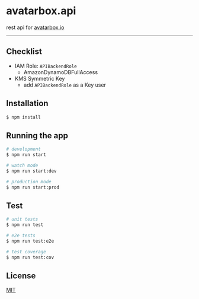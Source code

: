 # avatarbox.api

rest api for [avatarbox.io](https://avatarbox.io)

---

## Checklist

- IAM Role: `APIBackendRole`
  - AmazonDynamoDBFullAccess
- KMS Symmetric Key
  - add `APIBackendRole` as a Key user

## Installation

```bash
$ npm install
```

## Running the app

```bash
# development
$ npm run start

# watch mode
$ npm run start:dev

# production mode
$ npm run start:prod
```

## Test

```bash
# unit tests
$ npm run test

# e2e tests
$ npm run test:e2e

# test coverage
$ npm run test:cov
```

## License

[MIT](https://github.com/mrtillman/avatarbox.api/blob/main/LICENSE)